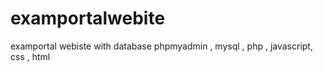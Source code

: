 # examportalwebite
examportal webiste with database phpmyadmin , mysql , php , javascript, css , html
